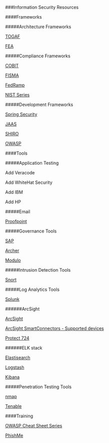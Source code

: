 ###Information Security Resources

####Frameworks

#####Architecture Frameworks

[TOGAF](http://www.opengroup.org/togaf)

[FEA](http://www.whitehouse.gov/omb/e-gov/fea)

#####Compliance Frameworks

[COBIT](https://www.owasp.org/index.php/OWASP_Cheat_Sheet_Series)

[FISMA](http://csrc.nist.gov/drivers/documents%/FISMA-final.pdf)

[FedRamp](http://cloud.cio.gov/fedramp)

[NIST Series](http://csrc.nist.gov/publications/PubsSPs.html)

#####Development Frameworks

[Spring Security](http://projects.spring.io/spring-security/)

[JAAS](http://www.oracle.com/technetwork/java/javase/jaas/index.html)

[SHIRO](http://shiro.apache.org/)

[OWASP](https://www.owasp.org/index.php/Category:OWASP_Enterprise_Security_API)

####Tools

#####Application Testing

Add Veracode

Add WhiteHat Security

Add IBM

Add HP

#####Email

[Proofpoint](http://essentials.proofpoint.com/)

#####Governance Tools

[SAP](http://www.sap.com/pc/analytics/governance-risk-compliance.html)

[Archer](http://www.emc.com/security/rsa-archer.htm)

[Modulo](http://modulo.com/)

#####Intrusion Detection Tools

[Snort](www.snort.org)

#####Log Analytics Tools

[Splunk](www.splunk.com)

######ArcSight

[ArcSight](http://www8.hp.com/us/en/software-solutions/arcsight-esm-enterprise-security-management)

[ArcSight SmartConnectors - Supported devices](http://h20195.www2.hp.com/V2/GetPDF.aspx/4AA5-3404ENW.pdf)

[Protect 724](https://protect724.hp.com/welcome)

######ELK stack

[Elastisearch](http://www.elasticsearch.org/)

[Logstash](http://logstash.net/)

[Kibana](http://www.elasticsearch.org/overview/kibana/)

#####Penetration Testing Tools

[nmap](www.nmap.org)

[Tenable](www.tenable.com)

####Training

[OWASP Cheat Sheet Series](https://www.owasp.org/index.php/OWASP_Cheat_Sheet_Series)

[PhishMe](https://phishme.com)
